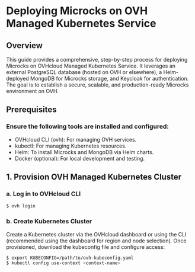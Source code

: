 # Deploying Microcks on OVH Managed Kubernetes Service

## Overview

This guide provides a comprehensive, step-by-step process for deploying Microcks on OVHcloud Managed Kubernetes Service. It leverages an external PostgreSQL database (hosted on OVH or elsewhere), a Helm-deployed MongoDB for Microcks storage, and Keycloak for authentication. The goal is to establish a secure, scalable, and production-ready Microcks environment on OVH.

## Prerequisites

### Ensure the following tools are installed and configured:
- OVHcloud CLI (ovh): For managing OVH services.
- kubectl: For managing Kubernetes resources.
- Helm: To install Microcks and MongoDB via Helm charts.
- Docker (optional): For local development and testing.


## 1. Provision OVH Managed Kubernetes Cluster

### a. Log in to OVHcloud CLI

```sh
$ ovh login
```

### b. Create Kubernetes Cluster

Create a Kubernetes cluster via the OVHcloud dashboard or using the CLI (recommended using the dashboard for region and node selection).
Once provisioned, download the kubeconfig file and configure access:

```sh
$ export KUBECONFIG=/path/to/ovh-kubeconfig.yaml
$ kubectl config use-context <context-name>
```

